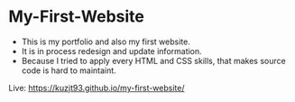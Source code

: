 # My-First-Website

- This is my portfolio and also my first website. 
- It is in process redesign and update information. 
- Because I tried to apply every HTML and CSS skills, that makes source code is hard to maintaint.

Live: https://kuzjt93.github.io/my-first-website/
